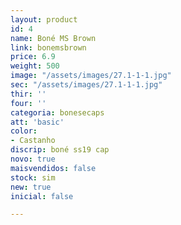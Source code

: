 ```yaml
---
layout: product
id: 4
name: Boné MS Brown
link: bonemsbrown
price: 6.9
weight: 500
image: "/assets/images/27.1-1-1.jpg"
sec: "/assets/images/27.1-1-1.jpg"
thir: ''
four: ''
categoria: bonesecaps
att: 'basic'
color:
- Castanho
discrip: boné ss19 cap
novo: true
maisvendidos: false
stock: sim
new: true
inicial: false

---
```

